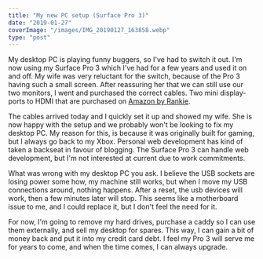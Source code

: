 ```yaml
---
title: "My new PC setup (Surface Pro 3)"
date: "2019-01-27"
coverImage: "/images/IMG_20190127_163858.webp"
type: "post"
---
```


My desktop PC is playing funny buggers, so I've had to switch it out. I'm now using my Surface Pro 3 which I've had for a few years and used it on and off. My wife was very reluctant for the switch, because of the Pro 3 having such a small screen. After reassuring her that we can still use our two monitors, I went and purchased the correct cables. Two mini display-ports to HDMI that are purchased on [Amazon by Rankie](https://amzn.to/2UnKRJA).

The cables arrived today and I quickly set it up and showed my wife. She is now happy with the setup and we probably won't be looking to fix my desktop PC. My reason for this, is because it was originally built for gaming, but I always go back to my Xbox. Personal web development has kind of taken a backseat in favour of blogging. The Surface Pro 3 can handle web development, but I'm not interested at current due to work commitments.

What was wrong with my desktop PC you ask. I believe the USB sockets are losing power some how, my machine still works, but when I move my USB connections around, nothing happens. After a reset, the usb devices will work, then a few minutes later will stop. This seems like a motherboard issue to me, and I could replace it, but I don't feel the need for it.

For now, I'm going to remove my hard drives, purchase a caddy so I can use them externally, and sell my desktop for spares. This way, I can gain a bit of money back and put it into my credit card debt. I feel my Pro 3 will serve me for years to come, and when the time comes, I can always upgrade.
